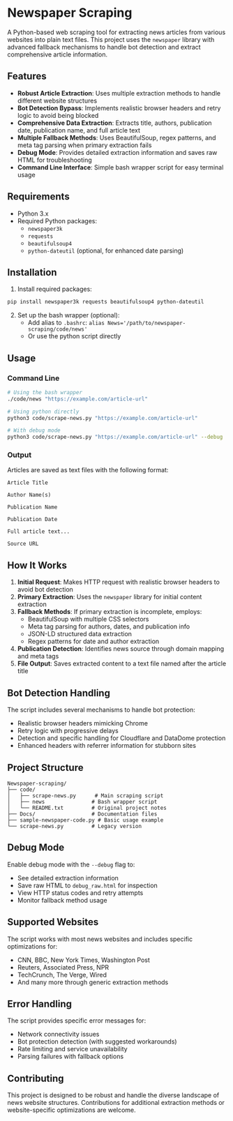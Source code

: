 # Newspaper Scraping

A Python-based web scraping tool for extracting news articles from various websites into plain text files. This project uses the `newspaper` library with advanced fallback mechanisms to handle bot detection and extract comprehensive article information.

## Features

- **Robust Article Extraction**: Uses multiple extraction methods to handle different website structures
- **Bot Detection Bypass**: Implements realistic browser headers and retry logic to avoid being blocked
- **Comprehensive Data Extraction**: Extracts title, authors, publication date, publication name, and full article text
- **Multiple Fallback Methods**: Uses BeautifulSoup, regex patterns, and meta tag parsing when primary extraction fails
- **Debug Mode**: Provides detailed extraction information and saves raw HTML for troubleshooting
- **Command Line Interface**: Simple bash wrapper script for easy terminal usage

## Requirements

- Python 3.x
- Required Python packages:
  - `newspaper3k`
  - `requests`
  - `beautifulsoup4`
  - `python-dateutil` (optional, for enhanced date parsing)

## Installation

1. Install required packages:
```bash
pip install newspaper3k requests beautifulsoup4 python-dateutil
```

2. Set up the bash wrapper (optional):
   - Add alias to `.bashrc`: `alias News='/path/to/newspaper-scraping/code/news'`
   - Or use the python script directly

## Usage

### Command Line
```bash
# Using the bash wrapper
./code/news "https://example.com/article-url"

# Using python directly
python3 code/scrape-news.py "https://example.com/article-url"

# With debug mode
python3 code/scrape-news.py "https://example.com/article-url" --debug
```

### Output
Articles are saved as text files with the following format:
```
Article Title

Author Name(s)

Publication Name

Publication Date

Full article text...

Source URL
```

## How It Works

1. **Initial Request**: Makes HTTP request with realistic browser headers to avoid bot detection
2. **Primary Extraction**: Uses the `newspaper` library for initial content extraction
3. **Fallback Methods**: If primary extraction is incomplete, employs:
   - BeautifulSoup with multiple CSS selectors
   - Meta tag parsing for authors, dates, and publication info
   - JSON-LD structured data extraction
   - Regex patterns for date and author extraction
4. **Publication Detection**: Identifies news source through domain mapping and meta tags
5. **File Output**: Saves extracted content to a text file named after the article title

## Bot Detection Handling

The script includes several mechanisms to handle bot protection:
- Realistic browser headers mimicking Chrome
- Retry logic with progressive delays
- Detection and specific handling for Cloudflare and DataDome protection
- Enhanced headers with referrer information for stubborn sites

## Project Structure

```
Newspaper-scraping/
├── code/
│   ├── scrape-news.py      # Main scraping script
│   ├── news               # Bash wrapper script
│   └── README.txt         # Original project notes
├── Docs/                  # Documentation files
├── sample-newspaper-code.py # Basic usage example
└── scrape-news.py         # Legacy version
```

## Debug Mode

Enable debug mode with the `--debug` flag to:
- See detailed extraction information
- Save raw HTML to `debug_raw.html` for inspection
- View HTTP status codes and retry attempts
- Monitor fallback method usage

## Supported Websites

The script works with most news websites and includes specific optimizations for:
- CNN, BBC, New York Times, Washington Post
- Reuters, Associated Press, NPR
- TechCrunch, The Verge, Wired
- And many more through generic extraction methods

## Error Handling

The script provides specific error messages for:
- Network connectivity issues
- Bot protection detection (with suggested workarounds)
- Rate limiting and service unavailability
- Parsing failures with fallback options

## Contributing

This project is designed to be robust and handle the diverse landscape of news website structures. Contributions for additional extraction methods or website-specific optimizations are welcome.
